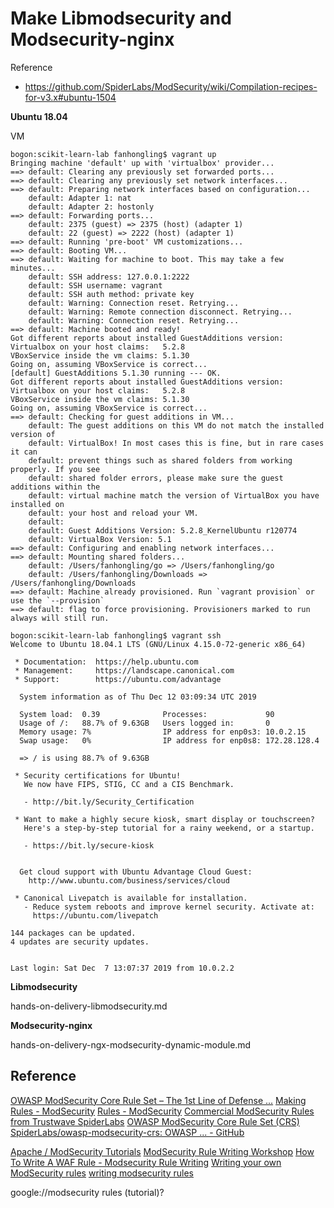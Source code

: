 # Make Libmodsecurity and Modsecurity-nginx

Reference
+ https://github.com/SpiderLabs/ModSecurity/wiki/Compilation-recipes-for-v3.x#ubuntu-1504

__Ubuntu 18.04__

VM
```
bogon:scikit-learn-lab fanhongling$ vagrant up
Bringing machine 'default' up with 'virtualbox' provider...
==> default: Clearing any previously set forwarded ports...
==> default: Clearing any previously set network interfaces...
==> default: Preparing network interfaces based on configuration...
    default: Adapter 1: nat
    default: Adapter 2: hostonly
==> default: Forwarding ports...
    default: 2375 (guest) => 2375 (host) (adapter 1)
    default: 22 (guest) => 2222 (host) (adapter 1)
==> default: Running 'pre-boot' VM customizations...
==> default: Booting VM...
==> default: Waiting for machine to boot. This may take a few minutes...
    default: SSH address: 127.0.0.1:2222
    default: SSH username: vagrant
    default: SSH auth method: private key
    default: Warning: Connection reset. Retrying...
    default: Warning: Remote connection disconnect. Retrying...
    default: Warning: Connection reset. Retrying...
==> default: Machine booted and ready!
Got different reports about installed GuestAdditions version:
Virtualbox on your host claims:   5.2.8
VBoxService inside the vm claims: 5.1.30
Going on, assuming VBoxService is correct...
[default] GuestAdditions 5.1.30 running --- OK.
Got different reports about installed GuestAdditions version:
Virtualbox on your host claims:   5.2.8
VBoxService inside the vm claims: 5.1.30
Going on, assuming VBoxService is correct...
==> default: Checking for guest additions in VM...
    default: The guest additions on this VM do not match the installed version of
    default: VirtualBox! In most cases this is fine, but in rare cases it can
    default: prevent things such as shared folders from working properly. If you see
    default: shared folder errors, please make sure the guest additions within the
    default: virtual machine match the version of VirtualBox you have installed on
    default: your host and reload your VM.
    default: 
    default: Guest Additions Version: 5.2.8_KernelUbuntu r120774
    default: VirtualBox Version: 5.1
==> default: Configuring and enabling network interfaces...
==> default: Mounting shared folders...
    default: /Users/fanhongling/go => /Users/fanhongling/go
    default: /Users/fanhongling/Downloads => /Users/fanhongling/Downloads
==> default: Machine already provisioned. Run `vagrant provision` or use the `--provision`
==> default: flag to force provisioning. Provisioners marked to run always will still run.

bogon:scikit-learn-lab fanhongling$ vagrant ssh
Welcome to Ubuntu 18.04.1 LTS (GNU/Linux 4.15.0-72-generic x86_64)

 * Documentation:  https://help.ubuntu.com
 * Management:     https://landscape.canonical.com
 * Support:        https://ubuntu.com/advantage

  System information as of Thu Dec 12 03:09:34 UTC 2019

  System load:  0.39              Processes:             90
  Usage of /:   88.7% of 9.63GB   Users logged in:       0
  Memory usage: 7%                IP address for enp0s3: 10.0.2.15
  Swap usage:   0%                IP address for enp0s8: 172.28.128.4

  => / is using 88.7% of 9.63GB

 * Security certifications for Ubuntu!
   We now have FIPS, STIG, CC and a CIS Benchmark.

   - http://bit.ly/Security_Certification

 * Want to make a highly secure kiosk, smart display or touchscreen?
   Here's a step-by-step tutorial for a rainy weekend, or a startup.

   - https://bit.ly/secure-kiosk


  Get cloud support with Ubuntu Advantage Cloud Guest:
    http://www.ubuntu.com/business/services/cloud

 * Canonical Livepatch is available for installation.
   - Reduce system reboots and improve kernel security. Activate at:
     https://ubuntu.com/livepatch

144 packages can be updated.
4 updates are security updates.


Last login: Sat Dec  7 13:07:37 2019 from 10.0.2.2
```

__Libmodsecurity__

hands-on-delivery-libmodsecurity.md

__Modsecurity-nginx__

hands-on-delivery-ngx-modsecurity-dynamic-module.md

## Reference

[OWASP ModSecurity Core Rule Set – The 1st Line of Defense ...](https://coreruleset.org/)
[Making Rules - ModSecurity](https://www.modsecurity.org/CRS/Documentation/making.html)
[Rules - ModSecurity](https://www.modsecurity.org/rules.html)
[Commercial ModSecurity Rules from Trustwave SpiderLabs](https://modsecurity.org/commercial-rules.html)
[OWASP ModSecurity Core Rule Set (CRS)](https://modsecurity.org/crs)
[SpiderLabs/owasp-modsecurity-crs: OWASP ... - GitHub](https://github.com/SpiderLabs/owasp-modsecurity-crs)

[Apache / ModSecurity Tutorials](https://www.netnea.com/cms/apache-tutorials/)
[ModSecurity Rule Writing Workshop](https://www.feistyduck.com/books/modsecurity-handbook/modsecurity-rule-writing-workshop.pdf)
[How To Write A WAF Rule - Modsecurity Rule Writing](https://support.kemptechnologies.com/hc/en-us/articles/209635223-How-to-write-a-WAF-rule-Modsecurity-Rule-Writing)
[Writing your own ModSecurity rules](https://www.neverslair-blog.net/2015/07/29/writing-your-own-modsecurity-rules/)
[writing modsecurity rules](https://malware.expert/tutorial/writing-modsecurity-rules/)

google://modsecurity rules (tutorial)?

